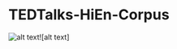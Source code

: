 # TEDTalks-HiEn-Corpus


![alt text](https://clintonpower.com.au/wp-content/uploads/2013/10/TED-Talks-Ideas-Worth-Spreading-on-Love.png)![alt text]
